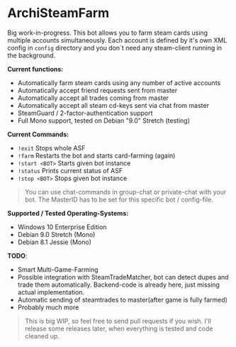 ArchiSteamFarm
===================

Big work-in-progress. This bot allows you to farm steam cards using multiple accounts simultaneously. Each account is defined by it's own XML config in `config` directory and you don´t need any steam-client running in the background.

**Current functions:**

 - Automatically farm steam cards using any number of active accounts
 - Automatically accept friend requests sent from master
 - Automatically accept all trades coming from master
 - Automatically accept all steam cd-keys sent via chat from master
 - SteamGuard / 2-factor-authentication support
 - Full Mono support, tested on Debian "9.0" Stretch (testing)

**Current Commands:**

 - `!exit` Stops whole ASF
 - `!farm` Restarts the bot and starts card-farming (again)
 - `!start <BOT>` Starts given bot instance
 - `!status` Prints current status of ASF
 - `!stop <BOT>` Stops given bot instance

> You can use chat-commands in group-chat or private-chat with your bot.
> The MasterID has to be set for this specific bot / config-file.

**Supported / Tested Operating-Systems:**

 - Windows 10 Enterprise Edition
 - Debian 9.0 Stretch (Mono)
 - Debian 8.1 Jessie (Mono)

**TODO**:

- Smart Multi-Game-Farming
- Possible integration with SteamTradeMatcher, bot can detect dupes and trade them automatically. Backend-code is already here, just missing actual implementation.
- Automatic sending of steamtrades to master(after game is fully farmed)
- Probably much more


> This is big WIP, so feel free to send pull requests if you wish. I'll
> release some releases later, when everything is tested and code
> cleaned up.
